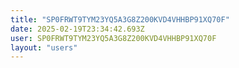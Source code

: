 ```yaml
---
title: "SP0FRWT9TYM23YQ5A3G8Z200KVD4VHHBP91XQ70F"
date: 2025-02-19T23:34:42.693Z
user: SP0FRWT9TYM23YQ5A3G8Z200KVD4VHHBP91XQ70F
layout: "users"
---
```

    